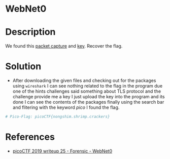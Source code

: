# WebNet0 

# Description
We found this [packet capture](https://jupiter.challenges.picoctf.org/static/0c84d3636dd088d9fe4efd5d0d869a06/capture.pcap) and [key](https://jupiter.challenges.picoctf.org/static/0c84d3636dd088d9fe4efd5d0d869a06/picopico.key). Recover the flag.
# Solution
-  After downloading the given files and checking out for the packages using ```wireshark``` I can see nothing related to the flag in the program due one of the hints challenges said something about TLS protocol and the challenge provide me a key I just upload the key into the program and its done I can see the contents of the packages finally using the search bar and flitering with the keyword *pico*  I found the flag.

``` bash
# Pico-Flag: picoCTF{nongshim.shrimp.crackers}
```


# References
- [picoCTF 2019 writeup 25 - Forensic - WebNet0](https://www.youtube.com/watch?v=9uflLPoETOc&list=PLDo9DMLZyP6kTZ8Td37-LdbAx4-yNfHBl&index=25)
